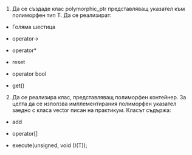 1. Да се създаде клас polymorphic_ptr представляващ указател към полиморфен тип T. Да се реализират:

*  Голяма шестица
  
*  operator->
  
*  operator*
  
*  reset
  
*  operator bool
  
*  get()
  
2. Да се реализира клас, представляващ полиморфен контейнер. За целта да се използва имплементирания полиморфен указател заедно с класа vector 
   писан на практикум. Класът съдържа:

*  add
  
*  operator[]
  
*  execute(unsigned, void ()(T));
